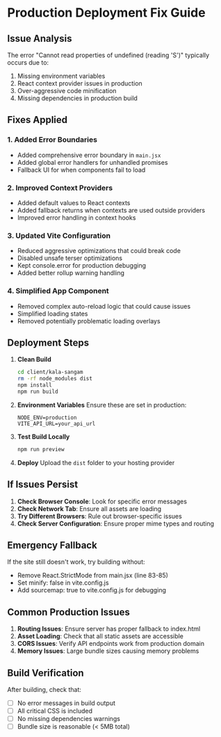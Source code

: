 # Production Deployment Fix Guide

## Issue Analysis
The error "Cannot read properties of undefined (reading 'S')" typically occurs due to:
1. Missing environment variables
2. React context provider issues in production
3. Over-aggressive code minification
4. Missing dependencies in production build

## Fixes Applied

### 1. Added Error Boundaries
- Added comprehensive error boundary in `main.jsx`
- Added global error handlers for unhandled promises
- Fallback UI for when components fail to load

### 2. Improved Context Providers
- Added default values to React contexts
- Added fallback returns when contexts are used outside providers
- Improved error handling in context hooks

### 3. Updated Vite Configuration
- Reduced aggressive optimizations that could break code
- Disabled unsafe terser optimizations
- Kept console.error for production debugging
- Added better rollup warning handling

### 4. Simplified App Component
- Removed complex auto-reload logic that could cause issues
- Simplified loading states
- Removed potentially problematic loading overlays

## Deployment Steps

1. **Clean Build**
   ```bash
   cd client/kala-sangam
   rm -rf node_modules dist
   npm install
   npm run build
   ```

2. **Environment Variables**
   Ensure these are set in production:
   ```
   NODE_ENV=production
   VITE_API_URL=your_api_url
   ```

3. **Test Build Locally**
   ```bash
   npm run preview
   ```

4. **Deploy**
   Upload the `dist` folder to your hosting provider

## If Issues Persist

1. **Check Browser Console**: Look for specific error messages
2. **Check Network Tab**: Ensure all assets are loading
3. **Try Different Browsers**: Rule out browser-specific issues
4. **Check Server Configuration**: Ensure proper mime types and routing

## Emergency Fallback

If the site still doesn't work, try building without:
- Remove React.StrictMode from main.jsx (line 83-85)
- Set minify: false in vite.config.js
- Add sourcemap: true to vite.config.js for debugging

## Common Production Issues

1. **Routing Issues**: Ensure server has proper fallback to index.html
2. **Asset Loading**: Check that all static assets are accessible
3. **CORS Issues**: Verify API endpoints work from production domain
4. **Memory Issues**: Large bundle sizes causing memory problems

## Build Verification

After building, check that:
- [ ] No error messages in build output
- [ ] All critical CSS is included
- [ ] No missing dependencies warnings
- [ ] Bundle size is reasonable (< 5MB total)
